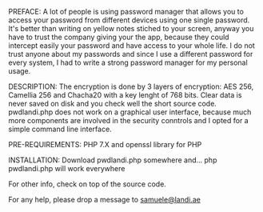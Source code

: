 PREFACE:
A lot of people is using password manager that allows you to access your password from different devices using one single password.
It's better than writing on yellow notes stiched to your screen, anyway you have to trust the company giving your the app,
because they could intercept easily your password and have access to your whole life.
I do not trust anyone about my passwords and since I use a different password for every system, I had to write a strong password manager
for my personal usage. 


DESCRIPTION:
The encryption is done by 3 layers of encryption: AES 256, Camellia 256 and Chacha20 with a key lenght of 768 bits. Clear data is never
saved on disk and you check well the short source code.
pwdlandi.php does not work on a graphical user interface, because much more components are involved in the security conntrols and I opted
for a simple command line interface.

PRE-REQUIREMENTS:
PHP 7.X and openssl library for PHP

INSTALLATION:
Download  pwdlandi.php somewhere and...
php pwdlandi.php
will work everywhere

For other info, check on top of the source code.

For any help, please drop a message to samuele@landi.ae
